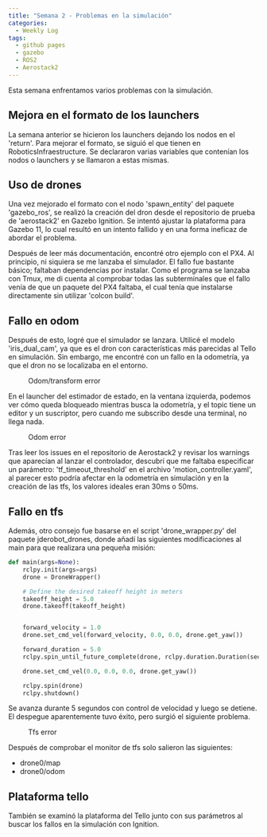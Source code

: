 ```yaml
---
title: "Semana 2 - Problemas en la simulación"
categories:
  - Weekly Log
tags:
  - github pages
  - gazebo
  - ROS2
  - Aerostack2
---
```


Esta semana enfrentamos varios problemas con la simulación.

## Mejora en el formato de los launchers 

La semana anterior se hicieron los launchers dejando los nodos en el 'return'. Para mejorar el formato, se siguió el que tienen en RoboticsInfraestructure. Se declararon varias variables que contenían los nodos o launchers y se llamaron a estas mismas.

## Uso de drones
Una vez mejorado el formato con el nodo 'spawn_entity' del paquete 'gazebo_ros', se realizó la creación del dron desde el repositorio de prueba de 'aerostack2' en Gazebo Ignition. Se intentó ajustar la plataforma para Gazebo 11, lo cual resultó en un intento fallido y en una forma ineficaz de abordar el problema.

Después de leer más documentación, encontré otro ejemplo con el PX4. Al principio, ni siquiera se me lanzaba el simulador. El fallo fue bastante básico; faltaban dependencias por instalar. Como el programa se lanzaba con Tmux, me di cuenta al comprobar todas las subterminales que el fallo venía de que un paquete del PX4 faltaba, el cual tenía que instalarse directamente sin utilizar 'colcon build'.

## Fallo en odom
Después de esto, logré que el simulador se lanzara. Utilicé el modelo 'iris_dual_cam', ya que es el dron con características más parecidas al Tello en simulación. Sin embargo, me encontré con un fallo en la odometría, ya que el dron no se localizaba en el entorno.

<figure class="align-center" style="width:70%">
  <img src="{{ site.url }}{{ site.baseurl }}/assets/images/post2/error1.png" alt="">
  <figcaption>Odom/transform error</figcaption>
</figure>

En el launcher del estimador de estado, en la ventana izquierda, podemos ver cómo queda bloqueado mientras busca la odometría, y el topic tiene un editor y un suscriptor, pero cuando me subscribo desde una terminal, no llega nada.

<figure class="align-center" style="width:70%">
  <img src="{{ site.url }}{{ site.baseurl }}/assets/images/post2/error2.png" alt="">
  <figcaption>Odom error</figcaption>
</figure>

Tras leer los issues en el repositorio de Aerostack2 y revisar los warnings que aparecían al lanzar el controlador, descubrí que me faltaba especificar un parámetro: 'tf_timeout_threshold' en el archivo 'motion_controller.yaml', al parecer esto podría afectar en la odometría en simulación y en la creación de las tfs, los valores ideales eran 30ms o 50ms.

## Fallo en tfs
Además, otro consejo fue basarse en el script 'drone_wrapper.py' del paquete jderobot_drones, donde añadí las siguientes modificaciones al main para que realizara una pequeña misión:

```python
def main(args=None):
    rclpy.init(args=args)
    drone = DroneWrapper()

    # Define the desired takeoff height in meters
    takeoff_height = 5.0
    drone.takeoff(takeoff_height)


    forward_velocity = 1.0  
    drone.set_cmd_vel(forward_velocity, 0.0, 0.0, drone.get_yaw())

    forward_duration = 5.0  
    rclpy.spin_until_future_complete(drone, rclpy.duration.Duration(seconds=forward_duration))

    drone.set_cmd_vel(0.0, 0.0, 0.0, drone.get_yaw())

    rclpy.spin(drone)
    rclpy.shutdown()
```

Se avanza durante 5 segundos con control de velocidad y luego se detiene. El despegue aparentemente tuvo éxito, pero surgió el siguiente problema.

<figure class="align-center" style="width:70%">
  <img src="{{ site.url }}{{ site.baseurl }}/assets/images/post2/error3.png" alt="">
  <figcaption>Tfs error</figcaption>
</figure>

Después de comprobar el monitor de tfs solo salieron las siguientes:
* drone0/map
* drone0/odom 

## Plataforma tello
También se examinó la plataforma del Tello junto con sus parámetros al buscar los fallos en la simulación con Ignition.
